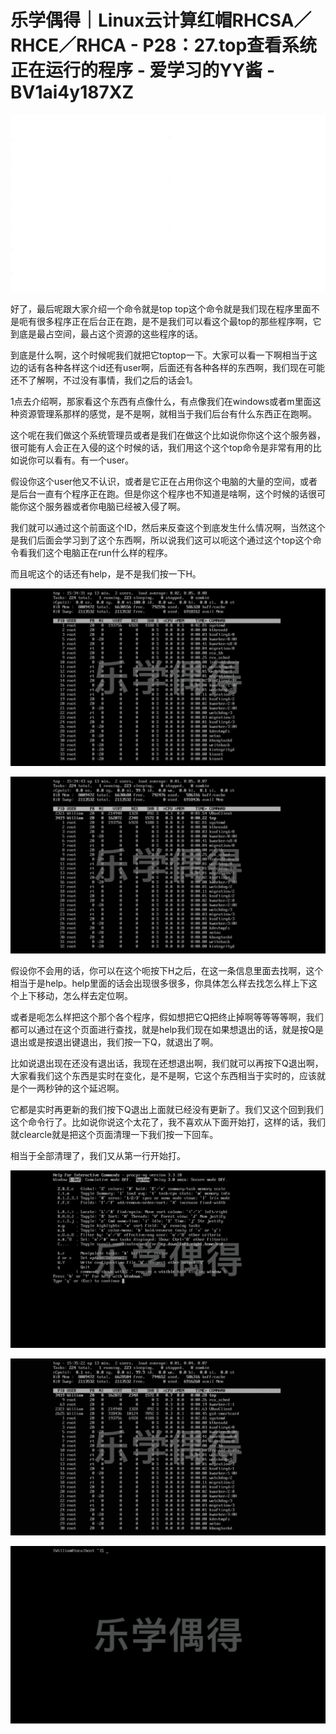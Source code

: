# 乐学偶得｜Linux云计算红帽RHCSA／RHCE／RHCA - P28：27.top查看系统正在运行的程序 - 爱学习的YY酱 - BV1ai4y187XZ

![](img/83423e409506cebf9ba27a115b197dad_0.png)

好了，最后呢跟大家介绍一个命令就是top top这个命令就是我们现在程序里面不是呃有很多程序正在后台正在跑，是不是我们可以看这个最top的那些程序啊，它到底是最占空间，最占这个资源的这些程序的话。

到底是什么啊，这个时候呢我们就把它toptop一下。大家可以看一下啊相当于这边的话有各种各样这个id还有user啊，后面还有各种各样的东西啊，我们现在可能还不了解啊，不过没有事情，我们之后的话会1。

1点去介绍啊，那家看这个东西有点像什么，有点像我们在windows或者m里面这种资源管理系那样的感觉，是不是啊，就相当于我们后台有什么东西正在跑啊。

这个呢在我们做这个系统管理员或者是我们在做这个比如说你你这个这个服务器，很可能有人会正在入侵的这个时候的话，我们用这个这个top命令是非常有用的比如说你可以看有。有一个user。

假设你这个user他又不认识，或者是它正在占用你这个电脑的大量的空间，或者是后台一直有个程序正在跑。但是你这个程序也不知道是啥啊，这个时候的话很可能你这个服务器或者你电脑已经被入侵了啊。

我们就可以通过这个前面这个ID，然后来反查这个到底发生什么情况啊，当然这个是我们后面会学习到了这个东西啊，所以说我们这可以呃这个通过这个top这个命令看我们这个电脑正在run什么样的程序。

而且呢这个的话还有help，是不是我们按一下H。

![](img/83423e409506cebf9ba27a115b197dad_2.png)

![](img/83423e409506cebf9ba27a115b197dad_3.png)

假设你不会用的话，你可以在这个呃按下H之后，在这一条信息里面去找啊，这个相当于是help。help里面的话会出现很多很多，你具体怎么样去找怎么样上下这个上下移动，怎么样去定位啊。

或者是呃怎么样把这个那个各个程序，假如想把它Q把终止掉啊等等等等啊，我们都可以通过在这个页面进行查找，就是help我们现在如果想退出的话，就是按Q是退出或是按退出键退出，我们按一下Q，就退出了啊。

比如说退出现在还没有退出话，我现在还想退出啊，我们就可以再按下Q退出啊，大家看我们这个东西是实时在变化，是不是啊，它这个东西相当于实时的，应该就是个一两秒钟的这个延迟啊。

它都是实时再更新的我们按下Q退出上面就已经没有更新了。我们又这个回到我们这个命令行了。比如说你说这个太花了，我不喜欢从下面开始打，这样的话，我们就clearcle就是把这个页面清理一下我们按一下回车。

相当于全部清理了，我们又从第一行开始打。

![](img/83423e409506cebf9ba27a115b197dad_5.png)

![](img/83423e409506cebf9ba27a115b197dad_6.png)

![](img/83423e409506cebf9ba27a115b197dad_7.png)